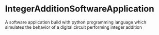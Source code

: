 # IntegerAdditionSoftwareApplication
A software application build with python programming language which simulates the behavior of a digital circuit  performing integer addition
